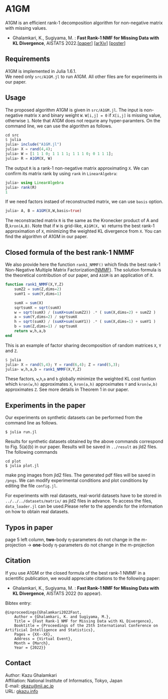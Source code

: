 # A1GM
A1GM is an efficient rank-1 decomposition algorithm for non-negative matrix with missing values. 

* Ghalamkari, K., Sugiyama, M. : **Fast Rank-1 NMF for Missing Data with KL Divergence**, AISTATS 2022.[[paper]](https://proceedings.mlr.press/v151/ghalamkari22a.html) [[arXiv]](https://arxiv.org/abs/2110.12595) [[poster]](https://mahito.nii.ac.jp/pdf/Ghalamkari_AISTATS2022_poster.pdf)

## Requirements
A1GM is implemented in Julia 1.6.1.  
We need only `src/A1GM.jl` to run A1GM.
All other files are for experiments in our paper.

## Usage
The proposed algorithm A1GM is given in `src/A1GM.jl`.
The input is non-negative matrix `X` and binary weight `W`.
`W[i,j] = 0` if `X[i,j]` is missing value, otherwise `1`.
Note that A1GM does not requrie any hyper-paramters.
On the command line, we can use the algorithm as follows.
```julia
cd src
$ julia
julia> include("A1GM.jl")
julia> X = rand(4,4);
julia> W = [1 1 1 0; 1 1 1 1; 1 1 1 0; 0 1 1 1];
julia> R = A1GM(X, W)
```

The output `R` is a rank-1 non-negative matrix approximating `X`.
We can confirm its matrix rank by using `rank` in `LinearAlgebra`:
```julia
julia> using LinearAlgebra
julia> rank(R)
1
```

If we need factors instaed of reconstructed matrix, we can use `basis` option.
```julia
julia> A, B = A1GM(X,W,basis=true)
```
The reconstracted matrix `R` is the same as the Kronecker product of A and B,`kron(A,B)`. 
Note that if `W` is grid-like, `A1GM(X, W)` returns the best rank-1 approximation of `X`, minimizing the weighted KL divergence from `X`.
You can find the algorithm of A1GM in our paper.

## Closed formula of the best rank-1 NMMF
We also provide here the function `rank1_NMMF()` which finds the best rank-1 Non-Negative Multiple Matrix Factorization([NMMF](https://www.ijcai.org/Proceedings/13/Papers/254.pdf)). The solution formula is the theoretical contribution of our paper, and `A1GM` is an application of it.
```julia
function rank1_NMMF(X,Y,Z)
    sumZ2 = sum(Z,dims=2)
    sumY1 = sum(Y,dims=1)

    sumX = sum(X)
    sqrtsumX = sqrt(sumX)
    w = sqrt(sumX) / (sumX+sum(sumZ2)) .* ( sum(X,dims=2) + sumZ2 )
    a = sum(Y,dims=2) / sqrtsumX
    h = sqrt(sumX) / (sumX+sum(sumY1)) .* ( sum(X,dims=1) + sumY1 )
    b = sum(Z,dims=1) / sqrtsumX
    return w,h,a,b
end
```
This is an example of factor sharing decomposition of random matrices `X`, `Y` and `Z`.
```julia
$ julia
julia> X = rand(5,4); Y = rand(6,4); Z = rand(5,3);
julia> w,h,a,b = rank1_NMMF(X,Y,Z)
```
These factors, `w`,`h`,`a` and `b` globally minimize the weighted KL cost funtion which `kron(w,h)` approximates `X`, `kron(a,h)` approximates `Y` and `kron(w,b)` approximates `Z`. See more details in Theorem 1 in our paper.

## Experiments in the paper
Our experiments on synthetic datasets can be performed from the command line as follows.
```
$ julia run.jl
```

Results for synthetic datasets obtained by the above commands correspond to Fig. 5(a)(b) in our paper.
Results will be saved in `../result` as jld2 files.
​
 The following commands
```
cd plot
$ julia plot.jl
```
make png images from jld2 files. The generated pdf files will be saved in `/pngs`.
We can modify experimental conditions and plot conditions by editing the file `config.jl`.
​

For experiments with real datasets, real-world datasets have to be stored in `../../../datasets/matrix/` as jld2 files in advance. To access the files, `data_loader.jl` can be used.
​Please refer to the appendix for the information on how to obtain real datasets.


## Typos in paper
page 5 left column, **two**-body η-parameters do not change in the m-projection → **one**-body η-parameters do not change in the m-projection

## Citation
If you use A1GM or the closed formula of the best rank-1 NMMF in a scientific publication, we would appreciate citations to the following paper:
* Ghalamkari, K., Sugiyama, M. : **Fast Rank-1 NMF for Missing Data with KL Divergence**, AISTATS 2022 (to appear).

Bibtex entry:
```
@inproceedings{Ghalamkari2022Fast,
    Author = {Ghalamkari, K. and Sugiyama, M.},
    Title = {Fast Rank-1 NMF for Missing Data with KL Divergence},
    Booktitle = {Proceedings of the 25th International Conference on Artificial Intelligence and Statistics},
    Pages = {XX--XX},
    Address = {Virtual Event},
    Month = {March},
    Year = {2022}}
```

## Contact
Author: Kazu Ghalamkari  
Affiliation: National Institute of Informatics, Tokyo, Japan  
E-mail: gkazu@nii.ac.jp  
URL: [gkazu.info](http://gkazu.info)
